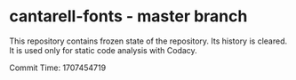 # cantarell-fonts - master branch

This repository contains frozen state of the repository.
Its history is cleared. It is used only for static code
analysis with Codacy.

Commit Time: 1707454719